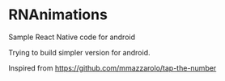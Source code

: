 # RNAnimations
Sample React Native code for android 

Trying to build simpler version for android.

Inspired from https://github.com/mmazzarolo/tap-the-number
